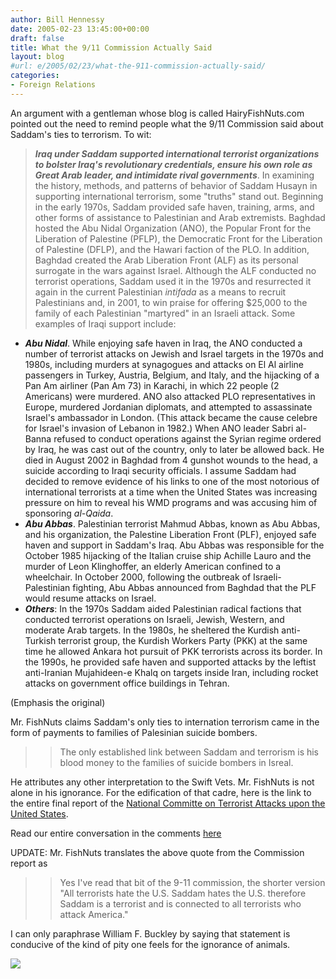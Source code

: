 ```yaml
---
author: Bill Hennessy
date: 2005-02-23 13:45:00+00:00
draft: false
title: What the 9/11 Commission Actually Said
layout: blog
#url: e/2005/02/23/what-the-911-commission-actually-said/
categories:
- Foreign Relations
---
```


An argument with a gentleman whose blog is called HairyFishNuts.com pointed out the need to remind people what the 9/11 Commission said about Saddam's ties to terrorism. To wit:




> 

> 
> **_Iraq under Saddam supported international terrorist organizations to bolster Iraq's revolutionary credentials, ensure his own role as Great Arab leader, and intimidate rival governments_**. In examining the history, methods, and patterns of behavior of Saddam Husayn in supporting international terrorism, some "truths" stand out. Beginning in the early 1970s, Saddam provided safe haven, training, arms, and other forms of assistance to Palestinian and Arab extremists. Baghdad hosted the Abu Nidal Organization (ANO), the Popular Front for the Liberation of Palestine (PFLP), the Democratic Front for the Liberation of Palestine (DFLP), and the Hawari faction of the PLO. In addition, Baghdad created the Arab Liberation Front (ALF) as its personal surrogate in the wars against Israel. Although the ALF conducted no terrorist operations, Saddam used it in the 1970s and resurrected it again in the current Palestinian _intifada_ as a means to recruit Palestinians and, in 2001, to win praise for offering $25,000 to the family of each Palestinian "martyred" in an Israeli attack. Some examples of Iraqi support include:

> 
> 
  * **_Abu Nidal_**. While enjoying safe haven in Iraq, the ANO conducted a number of terrorist attacks on Jewish and Israel targets in the 1970s and 1980s, including murders at synagogues and attacks on El Al airline passengers in Turkey, Austria, Belgium, and Italy, and the hijacking of a Pan Am airliner (Pan Am 73) in Karachi, in which 22 people (2 Americans) were murdered. ANO also attacked PLO representatives in Europe, murdered Jordanian diplomats, and attempted to assassinate Israel's ambassador in London. (This attack became the cause celebre for Israel's invasion of Lebanon in 1982.) When ANO leader Sabri al-Banna refused to conduct operations against the Syrian regime ordered by Iraq, he was cast out of the country, only to later be allowed back. He died in August 2002 in Baghdad from 4 gunshot wounds to the head, a suicide according to Iraqi security officials. I assume Saddam had decided to remove evidence of his links to one of the most notorious of international terrorists at a time when the United States was increasing pressure on him to reveal his WMD programs and was accusing him of sponsoring _al-Qaida_.
  * _**Abu Abbas**_. Palestinian terrorist Mahmud Abbas, known as Abu Abbas, and his organization, the Palestine Liberation Front (PLF), enjoyed safe haven and support in Saddam's Iraq. Abu Abbas was responsible for the October 1985 hijacking of the Italian cruise ship Achille Lauro and the murder of Leon Klinghoffer, an elderly American confined to a wheelchair. In October 2000, following the outbreak of Israeli-Palestinian fighting, Abu Abbas announced from Baghdad that the PLF would resume attacks on Israel.
  * _**Others**_: In the 1970s Saddam aided Palestinian radical factions that conducted terrorist operations on Israeli, Jewish, Western, and moderate Arab targets. In the 1980s, he sheltered the Kurdish anti-Turkish terrorist group, the Kurdish Workers Party (PKK) at the same time he allowed Ankara hot pursuit of PKK terrorists across its border. In the 1990s, he provided safe haven and supported attacks by the leftist anti-Iranian Mujahideen-e Khalq on targets inside Iran, including rocket attacks on government office buildings in Tehran. 




(Emphasis the original)




Mr. FishNuts claims Saddam's only ties to internation terrorism came in the form of payments to families of Palesinian suicide bombers. 


> 

> 
> > 

>> 
>> The only established link between Saddam and terrorism is his blood money to the families of suicide bombers in Isreal. 
>> 
>> 
> 
> 

He attributes any other interpretation to the Swift Vets. Mr. FishNuts is not alone in his ignorance. For the edification of that cadre, here is the link to the entire final report of the [National Committe on Terrorist Attacks upon the United States](https://www.9-11commission.gov/report/index.htm).


Read our entire conversation in the comments [here](https://www.haloscan.com/comments/salvage8/whichhedoesnthjave/)




UPDATE: Mr. FishNuts translates the above quote from the Commission report as




> 

> 
> > 

>> 
>> Yes I've read that bit of the 9-11 commission, the shorter version "All terrorists hate the U.S. Saddam hates the U.S. therefore Saddam is a terrorist and is connected to all terrorists who attack America."   

>> 
>> 
> 
> 




I can only paraphrase William F. Buckley by saying that statement is conducive of the kind of pity one feels for the ignorance of animals.

![](https://blog.billhennessy.com/aggbug.aspx?PostID=1205)

